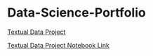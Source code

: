 # Data-Science-Portfolio
[Textual Data Project](https://natesock.github.io/Data-Science-Portfolio/TextualDataProject.html)


[Textual Data Project Notebook Link](https://natesock.github.io/Data-Science-Portfolio/TextualDataProject.ipynb)
